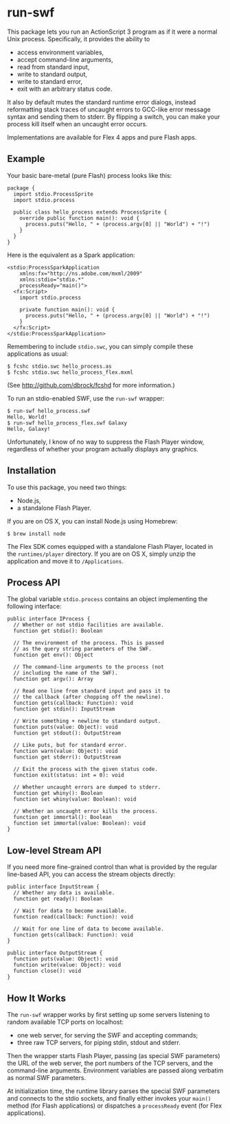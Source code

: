 run-swf
=======

This package lets you run an ActionScript 3 program as if it were a
normal Unix process.  Specifically, it provides the ability to

* access environment variables,
* accept command-line arguments,
* read from standard input,
* write to standard output,
* write to standard error,
* exit with an arbitrary status code.

It also by default mutes the standard runtime error dialogs, instead
reformatting stack traces of uncaught errors to GCC-like error message
syntax and sending them to stderr.  By flipping a switch, you can make
your process kill itself when an uncaught error occurs.

Implementations are available for Flex 4 apps and pure Flash apps.


Example
-------

Your basic bare-metal (pure Flash) process looks like this:

    package {
      import stdio.ProcessSprite
      import stdio.process
    
      public class hello_process extends ProcessSprite {
        override public function main(): void {
          process.puts("Hello, " + (process.argv[0] || "World") + "!")
        }
      }
    }

Here is the equivalent as a Spark application:

    <stdio:ProcessSparkApplication
        xmlns:fx="http://ns.adobe.com/mxml/2009"
        xmlns:stdio="stdio.*"
        processReady="main()">
      <fx:Script>
        import stdio.process
    
        private function main(): void {
          process.puts("Hello, " + (process.argv[0] || "World") + "!")
        }
      </fx:Script>
    </stdio:ProcessSparkApplication>

Remembering to include `stdio.swc`, you can simply compile these
applications as usual:

    $ fcshc stdio.swc hello_process.as
    $ fcshc stdio.swc hello_process_flex.mxml

(See http://github.com/dbrock/fcshd for more information.)

To run an stdio-enabled SWF, use the `run-swf` wrapper:

    $ run-swf hello_process.swf
    Hello, World!
    $ run-swf hello_process_flex.swf Galaxy
    Hello, Galaxy!

Unfortunately, I know of no way to suppress the Flash Player window,
regardless of whether your program actually displays any graphics.


Installation
------------

To use this package, you need two things:

* Node.js,
* a standalone Flash Player.

If you are on OS X, you can install Node.js using Homebrew:

    $ brew install node

The Flex SDK comes equipped with a standalone Flash Player, located in
the `runtimes/player` directory.  If you are on OS X, simply unzip the
application and move it to `/Applications`.


Process API
-----------

The global variable `stdio.process` contains an object implementing
the following interface:

    public interface IProcess {
      // Whether or not stdio facilities are available.
      function get stdio(): Boolean

      // The environment of the process. This is passed
      // as the query string parameters of the SWF.
      function get env(): Object

      // The command-line arguments to the process (not
      // including the name of the SWF).
      function get argv(): Array
  
      // Read one line from standard input and pass it to
      // the callback (after chopping off the newline).
      function gets(callback: Function): void
      function get stdin(): InputStream
  
      // Write something + newline to standard output.
      function puts(value: Object): void
      function get stdout(): OutputStream
  
      // Like puts, but for standard error.
      function warn(value: Object): void
      function get stderr(): OutputStream
  
      // Exit the process with the given status code.
      function exit(status: int = 0): void
  
      // Whether uncaught errors are dumped to stderr.
      function get whiny(): Boolean
      function set whiny(value: Boolean): void
  
      // Whether an uncaught error kills the process.
      function get immortal(): Boolean
      function set immortal(value: Boolean): void
    }


Low-level Stream API
--------------------

If you need more fine-grained control than what is provided by the
regular line-based API, you can access the stream objects directly:

    public interface InputStream {
      // Whether any data is available.
      function get ready(): Boolean
  
      // Wait for data to become available.
      function read(callback: Function): void
  
      // Wait for one line of data to become available.
      function gets(callback: Function): void
    }

    public interface OutputStream {
      function puts(value: Object): void
      function write(value: Object): void
      function close(): void
    }


How It Works
------------

The `run-swf` wrapper works by first setting up some servers listening
to random available TCP ports on localhost:

* one web server, for serving the SWF and accepting commands;
* three raw TCP servers, for piping stdin, stdout and stderr.

Then the wrapper starts Flash Player, passing (as special SWF
parameters) the URL of the web server, the port numbers of the TCP
servers, and the command-line arguments.  Environment variables are
passed along verbatim as normal SWF parameters.

At initialization time, the runtime library parses the special SWF
parameters and connects to the stdio sockets, and finally either
invokes your `main()` method (for Flash applications) or dispatches a
`processReady` event (for Flex applications).
